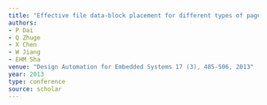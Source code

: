 ```yaml
---
title: "Effective file data-block placement for different types of page cache on hybrid main memory architectures"
authors:
- P Dai
- Q Zhuge
- X Chen
- W Jiang
- EHM Sha
venue: "Design Automation for Embedded Systems 17 (3), 485-506, 2013"
year: 2013
type: conference
source: scholar
---
```

